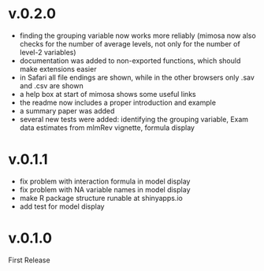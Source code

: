 # v.0.2.0

- finding the grouping variable now works more reliably (mimosa now also checks for the number of average levels, not only for the number of level-2 variables)
- documentation was added to non-exported functions, which should make extensions easier
- in Safari all file endings are shown, while in the other browsers only .sav and .csv are shown
- a help box at start of mimosa shows some useful links
- the readme now includes a proper introduction and example
- a summary paper was added
- several new tests were added: identifying the grouping variable, Exam data estimates from mlmRev vignette, formula display

# v.0.1.1

- fix problem with interaction formula in model display
- fix problem with NA variable names in model display
- make R package structure runable at shinyapps.io
- add test for model display

# v.0.1.0

First Release